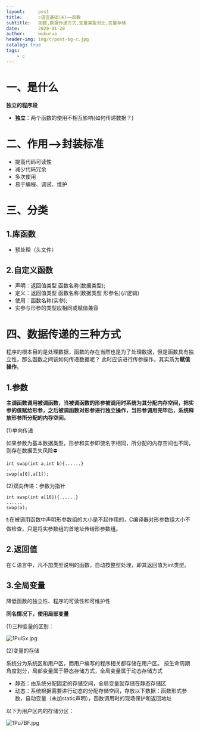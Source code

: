 ```yaml
---
layout:     post
title:      c语言基础(4)——函数
subtitle:   函数,数据传递方式,变量类型对比,变量存储
date:       2020-01-20
author:     wukurua
header-img: img/c/post-bg-c.jpg
catalog: true
tags:
    - c
---
```

# 一、是什么 #

**独立的程序段**

- **独立**：两个函数的使用不相互影响(如何传递数据？)

# 二、作用——>封装标准 
- 提高代码可读性
- 减少代码冗余
- 多次使用
- 易于编程、调试、维护


# 三、分类 #

## 1.库函数 ##

- 预处理（头文件）

## 2.自定义函数 ##

- 声明：返回值类型 函数名称(数据类型);
- 定义：返回值类型 函数名称(数据类型 形参名){//逻辑}
- 使用：函数名称(实参);
- 实参与形参的类型应相同或赋值兼容

# 四、数据传递的三种方式 #

程序的根本目的是处理数据，函数的存在当然也是为了处理数据，但是函数具有独立性，那么函数之间该如何传递数据呢？
此时应该进行传参操作，其实质为**赋值操作**。

## 1.参数 ##

**主调函数调用被调函数，当被调函数的形参被调用时系统为其分配内存空间，把实参的值赋给形参，之后被调函数对形参进行独立操作，当形参调用完毕后，系统释放形参所分配的内存空间。**

(1)单向传递

如果参数为基本数据类型，形参和实参即使名字相同，所分配的内存空间也不同，则存在数据丢失风险⛔

	int swap(int a,int b){......}
	......
	swap(a[0],a[1]);

(2)双向传递：参数为指针	

	int swap(int a[10]){......}
	......
	swap(a);

❗:在被调用函数中声明形参数组的大小是不起作用的，C编译器对形参数组大小不做检查，只是将实参数组的首地址传给形参数组。


## 2.返回值 ##

在Ｃ语言中，凡不加类型说明的函数，自动按整型处理，即其返回值为int类型。

## 3.全局变量 ##

降低函数的独立性、程序的可读性和可维护性

**同名情况下，使用局部变量**

(1)三种变量的区别：

![1PulSx.jpg](https://s2.ax1x.com/2020/01/20/1PulSx.jpg)


(2)变量的存储

系统分为系统区和用户区，而用户编写的程序相关都存储在用户区。
按生命周期角度划分，局部变量属于静态存储方式，全局变量属于动态存储方式

- 静态：由系统分配固定的存储空间，全局变量就存储在静态存储区
- 动态：系统根据需要进行动态的分配存储空间，存放以下数据：函数形式参数，自动变量（未加static声明），函数调用时的现场保护和返回地址

以下为用户区内的存储分区：

![1Pu7BF.jpg](https://s2.ax1x.com/2020/01/20/1Pu7BF.jpg)